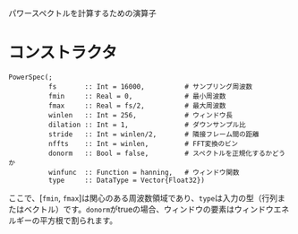 パワースペクトルを計算するための演算子

# コンストラクタ

```
PowerSpec(;
          fs       :: Int = 16000,          # サンプリング周波数
          fmin     :: Real = 0,             # 最小周波数
          fmax     :: Real = fs/2,          # 最大周波数
          winlen   :: Int = 256,            # ウィンドウ長
          dilation :: Int = 1,              # ダウンサンプル比
          stride   :: Int = winlen/2,       # 隣接フレーム間の距離
          nffts    :: Int = winlen,         # FFT変換のビン
          donorm   :: Bool = false,         # スペクトルを正規化するかどうか
          winfunc  :: Function = hanning,   # ウィンドウ関数
          type     :: DataType = Vector{Float32})
```

ここで、[`fmin`, `fmax`]は関心のある周波数領域であり、`type`は入力の型（行列またはベクトル）です。`donorm`がtrueの場合、ウィンドウの要素はウィンドウエネルギーの平方根で割られます。
